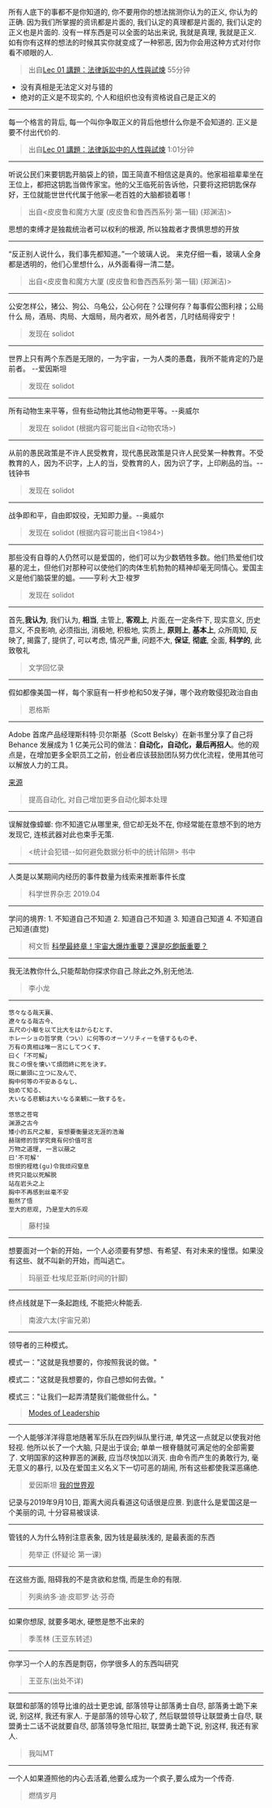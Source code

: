 所有人底下的事都不是你知道的,  你不要用你的想法揣测你认为的正义, 你认为的正确. 因为我们所掌握的资讯都是片面的, 我们认定的真理都是片面的, 我们认定的正义也是片面的. 没有一样东西是可以全面的站出来说, 我就是真理, 我就是正义. 如有你有这样的想法的时候其实你就变成了一种邪恶, 因为你会用这种方式对付你看不顺眼的人.

> 出自[Lec 01 講題：法律訴訟中的人性與試煉](https://www.youtube.com/watch?v=8ItyzvCKnps) 55分钟

* 没有真相是无法定义对与错的
* 绝对的正义是不现实的, 个人和组织也没有资格说自己是正义的
---

每一个格言的背后, 每一个叫你争取正义的背后他想什么你是不会知道的. 正义是要不付出代价的.

> 出自[Lec 01 講題：法律訴訟中的人性與試煉](https://www.youtube.com/watch?v=8ItyzvCKnps) 1:01分钟

---

听说公民们来要钥匙开脑袋上的锁，国王简直不相信这是真的。他家祖祖辈辈坐在王位上，都把这钥匙当做传家宝。他的父王临死前告诉他，只要将这把钥匙保存好，王位就能世世代代属于他家—老百姓的大脑都锁着哪！
> 出自<皮皮鲁和魔方大厦 (皮皮鲁和鲁西西系列·第一辑) (郑渊洁)>

思想的束缚才是独裁统治者可以权利的根源, 所以独裁者才畏惧思想的开放

---

“反正别人说什么，我们事先都知道。”一个玻璃人说。 来克仔细一看，玻璃人全身都是透明的，他们心里想什么，从外面看得一清二楚。
> 出自<皮皮鲁和魔方大厦 (皮皮鲁和鲁西西系列·第一辑) (郑渊洁)>
---

公安怎样公，猪公、狗公、乌龟公，公心何在？公理何存？每事假公图利禄；公局什么 局，酒局、肉局、大烟局，局内者欢，局外者苦，几时结局得安宁！

> 发现在 solidot

--- 

世界上只有两个东西是无限的，一为宇宙，一为人类的愚蠢，我所不能肯定的乃是前者。 --爱因斯坦

> 发现在 solidot

---

所有动物生来平等，但有些动物比其他动物更平等。--奥威尔

> 发现在 solidot (根据内容可能出自<动物农场>)

---
从前的愚民政策是不许人民受教育，现代愚民政策是只许人民受某一种教育。不受教育的人，因为不识字，上人的当，受教育的人，因为识了字，上印刷品的当。--钱钟书

> 发现在 solidot

---
战争即和平，自由即奴役，无知即力量。--奥威尔

> 发现在 solidot
(根据内容可能出自<1984>)


---

那些没有自尊的人仍然可以是爱国的，他们可以为少数牺牲多数。他们热爱他们坟墓的泥土，但他们对那种可以使他们的肉体生机勃勃的精神却毫无同情心。爱国主义是他们脑袋里的蛆。——亨利·大卫·梭罗

> 发现在 solidot
---


首先,**我认为**, 我们认为, **相当**, 主管上, **客观上**, 片面,在一定条件下, 现实意义, 历史意义, 不良影响, 必须指出, 消极地, 积极地, 实质上, **原则上**, **基本上**, 众所周知, 反映了, 揭露了, 提供了, 可以考虑, 情况严重, 问题不大, **保证**, **彻底**, 全面, **科学的**, 此致敬礼

> 文学回忆录

---
假如都像美国一样，每个家庭有一杆步枪和50发子弹，哪个政府敢侵犯政治自由

> 恩格斯


---

Adobe 首席产品经理斯科特·贝尔斯基（Scott Belsky）在新书里分享了自己将 Behance 发展成为 1 亿美元公司的做法：**自动化，自动化，最后再招人**。他的观点是，在增加更多全职员工之前，创业者应该鼓励团队努力优化流程，使用其他可以解放人力的工具。

[来源](https://techcrunch.cn/2019/02/12/how-to-prepare-for-an-investment-apocalypse)

> 提高自动化, 对自己增加更多自动化脚本处理

----

误解就像蟑螂: 你不知道它从哪里来, 但它却无处不在, 你经常能在意想不到的地方发现它, 连核武器对此也束手无策. 

> <统计会犯错--如何避免数据分析中的统计陷阱> 书中

----

人类是以某期间内经历的事件数量为线索来推断事件长度

> 科学世界杂志 2019.04

-----
学问的境界:
    1. 不知道自己不知道
    2. 知道自己不知道
    3. 知道自己知道
    4. 不知道自己知道(直觉)

> 柯文哲 [科學最終章！宇宙大爆炸重要？還是吃飽飯重要？](https://www.youtube.com/watch?v=FUlYCJgLF7w)

-----

我无法教你什么,只能帮助你探求你自己.除此之外,别无他法. 

> 李小龙

-----
```
悠々なる哉天襄、
遼々なる哉古今、
五尺の小躯を以て比大をはからむとす、
ホレーショの哲学竟（つい）に何等のオーソリチィーを値するものぞ、
万有の真相は唯一言にしてつくす、
曰く「不可解」
我この恨を懐いて煩悶終に死を決す。
既に厳頭に立つに及んで、
胸中何等の不安あるなし、
始めて知る、
大いなる悲観は大いなる楽観に一致するを。
```

```
悠悠之苍穹
渊源之古今
矮小的五尺之躯, 妄想要衡量这无涯的浩瀚
赫瑞修的哲学究竟有何价值可言
万物之道理, 一言以蔽之
曰'不可解'
怨恨的桎梏(gu)令我烦闷窒息
终究只能以死解脱
站在岩头之上
胸中不再感到丝毫不安
豁然了悟
至大的悲观, 乃是至大的乐观
```

> 藤村操

-----
想要面对一个新的开始，一个人必须要有梦想、有希望、有对未来的憧憬。如果没有这些、就不叫新的开始，而叫逃亡。

> 玛丽亚·杜埃尼亚斯(时间的针脚)

-----
终点线就是下一条起跑线, 不能把火种能丢.

> 南波六太(宇宙兄弟)

-----
领导者的三种模式。

模式一："这就是我想要的，你按照我说的做。"

模式二："这就是我想要的，你自己想如何去做。"

模式三："让我们一起弄清楚我们能做些什么。"

> [Modes of Leadership](https://www.neobub.com/maybe/post/modes_of_leadership)

-----

一个人能够洋洋得意地随著军乐队在四列纵队里行进, 单凭这一点就足以使我对他轻视. 他所以长了一个大脑, 只是出于误会; 单单一根脊髓就可满足他的全部需要了. 文明国家的这种罪恶的渊薮, 应当尽快加以消灭. 由命令而产生的勇敢行为, 毫无意义的暴行, 以及在爱国主义名义下一切可恶的胡闹, 所有这些都使我深恶痛绝.

> 爱因斯坦 [我的世界观](https://book.douban.com/subject/30320887/)

记录与2019年9月10日, 距离大阅兵看道这句话很是应景. 到底什么是爱国这是一个美丽的词, 十分容易被误读. 

----

管钱的人为什么特别注意表象, 因为钱是最肤浅的, 是最表面的东西

> 苑举正 (怀疑论 第一课)

----

在这些方面, 阻碍我的不是贪欲和怠惰, 而是生命的有限.

> 列奥纳多·迪·皮耶罗·达·芬奇

----

如果你想尿, 就要多喝水, 硬憋是憋不出来的

> 季羡林 (王亚东转述)

----

你学习一个人的东西是剽窃，你学很多人的东西叫研究

> 王亚东(出处不详)

----

联盟和部落的领导比谁的战士更忠诚, 部落领导让部落勇士自尽, 部落勇士跪下来说, 别这样, 我还有家人. 于是部落的领导心软了, 然后联盟领导让联盟勇士自尽, 联盟勇士二话不说就要自尽, 部落领导急忙阻拦, 联盟勇士跪下说, 别这样, 我还有家人.

> 我叫MT

----

一个人如果遵照他的内心去活着,他要么成为一个疯子,要么成为一个传奇.

> 燃情岁月
